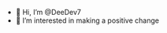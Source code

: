- 👋 Hi, I’m @DeeDev7
- 👀 I’m interested in making a positive change

<!---
DeeDev7/DeeDev7 is a ✨ special ✨ repository because its `README.md` (this file) appears on your GitHub profile.
You can click the Preview link to take a look at your changes.
--->
